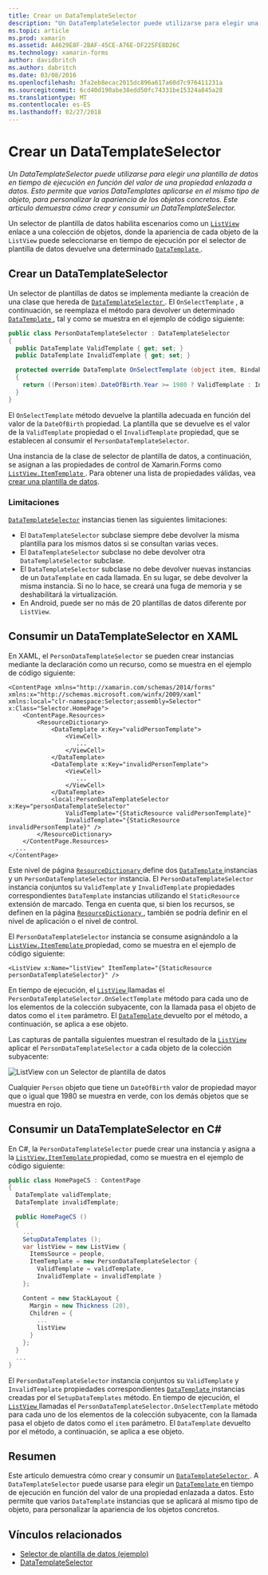```yaml
---
title: Crear un DataTemplateSelector
description: "Un DataTemplateSelector puede utilizarse para elegir una plantilla de datos en tiempo de ejecución en función del valor de una propiedad enlazada a datos. Esto permite que varios DataTemplates aplicarse en el mismo tipo de objeto, para personalizar la apariencia de los objetos concretos. Este artículo demuestra cómo crear y consumir un DataTemplateSelector."
ms.topic: article
ms.prod: xamarin
ms.assetid: A4629E8F-2BAF-45CE-A76E-DF225FE8D26C
ms.technology: xamarin-forms
author: davidbritch
ms.author: dabritch
ms.date: 03/08/2016
ms.openlocfilehash: 3fa2eb8ecac2015dc896a617a60d7c976411231a
ms.sourcegitcommit: 6cd40d190abe38edd50fc74331be15324a845a28
ms.translationtype: MT
ms.contentlocale: es-ES
ms.lasthandoff: 02/27/2018
---
```

# <a name="creating-a-datatemplateselector"></a>Crear un DataTemplateSelector

_Un DataTemplateSelector puede utilizarse para elegir una plantilla de datos en tiempo de ejecución en función del valor de una propiedad enlazada a datos. Esto permite que varios DataTemplates aplicarse en el mismo tipo de objeto, para personalizar la apariencia de los objetos concretos. Este artículo demuestra cómo crear y consumir un DataTemplateSelector._

Un selector de plantilla de datos habilita escenarios como un [ `ListView` ](https://developer.xamarin.com/api/type/Xamarin.Forms.ListView/) enlace a una colección de objetos, donde la apariencia de cada objeto de la `ListView` puede seleccionarse en tiempo de ejecución por el selector de plantilla de datos devuelve una determinado [ `DataTemplate` ](https://developer.xamarin.com/api/type/Xamarin.Forms.DataTemplate/).

## <a name="creating-a-datatemplateselector"></a>Crear un DataTemplateSelector

Un selector de plantillas de datos se implementa mediante la creación de una clase que hereda de [ `DataTemplateSelector` ](https://developer.xamarin.com/api/type/Xamarin.Forms.DataTemplateSelector/). El `OnSelectTemplate` , a continuación, se reemplaza el método para devolver un determinado [ `DataTemplate` ](https://developer.xamarin.com/api/type/Xamarin.Forms.DataTemplate/), tal y como se muestra en el ejemplo de código siguiente:

```csharp
public class PersonDataTemplateSelector : DataTemplateSelector
{
  public DataTemplate ValidTemplate { get; set; }
  public DataTemplate InvalidTemplate { get; set; }

  protected override DataTemplate OnSelectTemplate (object item, BindableObject container)
  {
    return ((Person)item).DateOfBirth.Year >= 1980 ? ValidTemplate : InvalidTemplate;
  }
}
```

El `OnSelectTemplate` método devuelve la plantilla adecuada en función del valor de la `DateOfBirth` propiedad. La plantilla que se devuelve es el valor de la `ValidTemplate` propiedad o el `InvalidTemplate` propiedad, que se establecen al consumir el `PersonDataTemplateSelector`.

Una instancia de la clase de selector de plantilla de datos, a continuación, se asignan a las propiedades de control de Xamarin.Forms como [ `ListView.ItemTemplate` ](https://developer.xamarin.com/api/type/Xamarin.Forms.ItemsView%3CTVisual%3E/). Para obtener una lista de propiedades válidas, vea [crear una plantilla de datos](~/xamarin-forms/app-fundamentals/templates/data-templates/creating.md).

### <a name="limitations"></a>Limitaciones

[`DataTemplateSelector`](https://developer.xamarin.com/api/type/Xamarin.Forms.DataTemplateSelector/) instancias tienen las siguientes limitaciones:

- El `DataTemplateSelector` subclase siempre debe devolver la misma plantilla para los mismos datos si se consultan varias veces.
- El `DataTemplateSelector` subclase no debe devolver otra `DataTemplateSelector` subclase.
- El `DataTemplateSelector` subclase no debe devolver nuevas instancias de un `DataTemplate` en cada llamada. En su lugar, se debe devolver la misma instancia. Si no lo hace, se creará una fuga de memoria y se deshabilitará la virtualización.
- En Android, puede ser no más de 20 plantillas de datos diferente por `ListView`.

## <a name="consuming-a-datatemplateselector-in-xaml"></a>Consumir un DataTemplateSelector en XAML

En XAML, el `PersonDataTemplateSelector` se pueden crear instancias mediante la declaración como un recurso, como se muestra en el ejemplo de código siguiente:

```xaml
<ContentPage xmlns="http://xamarin.com/schemas/2014/forms" xmlns:x="http://schemas.microsoft.com/winfx/2009/xaml" xmlns:local="clr-namespace:Selector;assembly=Selector" x:Class="Selector.HomePage">
    <ContentPage.Resources>
        <ResourceDictionary>
            <DataTemplate x:Key="validPersonTemplate">
                <ViewCell>
                   ...
                </ViewCell>
            </DataTemplate>
            <DataTemplate x:Key="invalidPersonTemplate">
                <ViewCell>
                   ...
                </ViewCell>
            </DataTemplate>
            <local:PersonDataTemplateSelector x:Key="personDataTemplateSelector"
                ValidTemplate="{StaticResource validPersonTemplate}"
                InvalidTemplate="{StaticResource invalidPersonTemplate}" />
        </ResourceDictionary>
    </ContentPage.Resources>
  ...
</ContentPage>
```

Este nivel de página [ `ResourceDictionary` ](https://developer.xamarin.com/api/type/Xamarin.Forms.ResourceDictionary/) define dos [ `DataTemplate` ](https://developer.xamarin.com/api/type/Xamarin.Forms.DataTemplate/) instancias y un `PersonDataTemplateSelector` instancia. El `PersonDataTemplateSelector` instancia conjuntos su `ValidTemplate` y `InvalidTemplate` propiedades correspondientes `DataTemplate` instancias utilizando el `StaticResource` extensión de marcado. Tenga en cuenta que, si bien los recursos, se definen en la página [ `ResourceDictionary` ](https://developer.xamarin.com/api/type/Xamarin.Forms.ResourceDictionary/), también se podría definir en el nivel de aplicación o el nivel de control.

El `PersonDataTemplateSelector` instancia se consume asignándolo a la [ `ListView.ItemTemplate` ](https://developer.xamarin.com/api/type/Xamarin.Forms.ItemsView%3CTVisual%3E/) propiedad, como se muestra en el ejemplo de código siguiente:

```xaml
<ListView x:Name="listView" ItemTemplate="{StaticResource personDataTemplateSelector}" />
```

En tiempo de ejecución, el [ `ListView` ](https://developer.xamarin.com/api/type/Xamarin.Forms.ListView/) llamadas el `PersonDataTemplateSelector.OnSelectTemplate` método para cada uno de los elementos de la colección subyacente, con la llamada pasa el objeto de datos como el `item` parámetro. El [ `DataTemplate` ](https://developer.xamarin.com/api/type/Xamarin.Forms.DataTemplate/) devuelto por el método, a continuación, se aplica a ese objeto.

Las capturas de pantalla siguientes muestran el resultado de la [ `ListView` ](https://developer.xamarin.com/api/type/Xamarin.Forms.ListView/) aplicar el `PersonDataTemplateSelector` a cada objeto de la colección subyacente:

![](selector-images/data-template-selector.png "ListView con un Selector de plantilla de datos")

Cualquier `Person` objeto que tiene un `DateOfBirth` valor de propiedad mayor que o igual que 1980 se muestra en verde, con los demás objetos que se muestra en rojo.

## <a name="consuming-a-datatemplateselector-in-cnum"></a>Consumir un DataTemplateSelector en C&num;

En C#, la `PersonDataTemplateSelector` puede crear una instancia y asigna a la [ `ListView.ItemTemplate` ](https://developer.xamarin.com/api/type/Xamarin.Forms.ItemsView%3CTVisual%3E/) propiedad, como se muestra en el ejemplo de código siguiente:

```csharp
public class HomePageCS : ContentPage
{
  DataTemplate validTemplate;
  DataTemplate invalidTemplate;

  public HomePageCS ()
  {
    ...
    SetupDataTemplates ();
    var listView = new ListView {
      ItemsSource = people,
      ItemTemplate = new PersonDataTemplateSelector {
        ValidTemplate = validTemplate,
        InvalidTemplate = invalidTemplate }
    };

    Content = new StackLayout {
      Margin = new Thickness (20),
      Children = {
        ...
        listView
      }
    };
  }
  ...  
}
```

El `PersonDataTemplateSelector` instancia conjuntos su `ValidTemplate` y `InvalidTemplate` propiedades correspondientes [ `DataTemplate` ](https://developer.xamarin.com/api/type/Xamarin.Forms.DataTemplate/) instancias creadas por el `SetupDataTemplates` método. En tiempo de ejecución, el [ `ListView` ](https://developer.xamarin.com/api/type/Xamarin.Forms.ListView/) llamadas el `PersonDataTemplateSelector.OnSelectTemplate` método para cada uno de los elementos de la colección subyacente, con la llamada pasa el objeto de datos como el `item` parámetro. El `DataTemplate` devuelto por el método, a continuación, se aplica a ese objeto.

## <a name="summary"></a>Resumen

Este artículo demuestra cómo crear y consumir un [ `DataTemplateSelector` ](https://developer.xamarin.com/api/type/Xamarin.Forms.DataTemplateSelector/). A `DataTemplateSelector` puede usarse para elegir un [ `DataTemplate` ](https://developer.xamarin.com/api/type/Xamarin.Forms.DataTemplate/) en tiempo de ejecución en función del valor de una propiedad enlazada a datos. Esto permite que varios `DataTemplate` instancias que se aplicará al mismo tipo de objeto, para personalizar la apariencia de los objetos concretos.


## <a name="related-links"></a>Vínculos relacionados

- [Selector de plantilla de datos (ejemplo)](https://developer.xamarin.com/samples/xamarin-forms/templates/datatemplateselector/)
- [DataTemplateSelector](https://developer.xamarin.com/api/type/Xamarin.Forms.DataTemplateSelector/)

